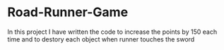 # Road-Runner-Game
In this project I have written the code to increase the points by 150 each time and to destory each object when runner touches the sword
